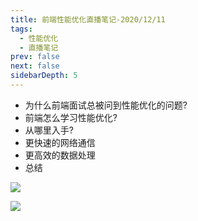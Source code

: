 ```yaml
---
title: 前端性能优化直播笔记-2020/12/11
tags: 
  - 性能优化
  - 直播笔记
prev: false
next: false
sidebarDepth: 5
---
```

- 为什么前端面试总被问到性能优化的问题?
- 前端怎么学习性能优化?
- 从哪里入手?
- 更快速的网络通信
- 更高效的数据处理
- 总结

![](https://p6-juejin.byteimg.com/tos-cn-i-k3u1fbpfcp/650a245483af4b06b5a328173e42275f~tplv-k3u1fbpfcp-watermark.image)

![](https://p3-juejin.byteimg.com/tos-cn-i-k3u1fbpfcp/7b0f81cd0a8b4ab2b8473a1c3df1a9a0~tplv-k3u1fbpfcp-watermark.image)

